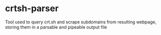 # crtsh-parser
Tool used to query crt.sh and scrape subdomains from resulting webpage, storing them in a parsable and pipeable output file
